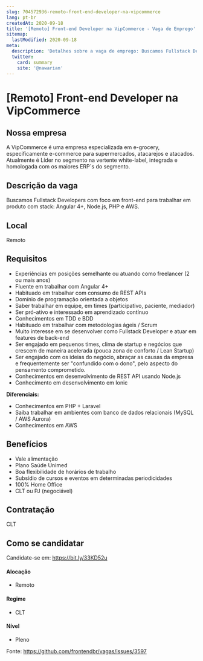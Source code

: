 ```yaml
---
slug: 704572936-remoto-front-end-developer-na-vipcommerce
lang: pt-br
createdAt: 2020-09-18
title: '[Remoto] Front-end Developer na VipCommerce - Vaga de Emprego'
sitemap:
  lastModified: 2020-09-18
meta:
  description: 'Detalhes sobre a vaga de emprego: Buscamos Fullstack Developers com foco em front-end para trabalhar em produto com stack: Angular 4+, Node.js, PHP e AWS.'
  twitter:
    card: summary
    site: '@nawarian'
---
```


# [Remoto] Front-end Developer na VipCommerce

## Nossa empresa

A VipCommerce é uma empresa especializada em e-grocery, especificamente e-commerce para supermercados, atacarejos e atacados. Atualmente é Líder no segmento na vertente white-label, integrada e homologada com os maiores ERP´s do segmento.

## Descrição da vaga

Buscamos Fullstack Developers com foco em front-end para trabalhar em produto com stack: Angular 4+, Node.js, PHP e AWS.

## Local

Remoto

## Requisitos

- Experiências em posições semelhante ou atuando como freelancer (2 ou mais anos)
- Fluente em trabalhar com Angular 4+
- Habituado em trabalhar com consumo de REST APIs
- Domínio de programação orientada a objetos
- Saber trabalhar em equipe, em times (participativo, paciente, mediador)
- Ser pró-ativo e interessado em aprendizado contínuo
- Conhecimentos em TDD e BDD
- Habituado em trabalhar com metodologias ágeis / Scrum
- Muito interesse em se desenvolver como Fullstack Developer e atuar em features de back-end
- Ser engajado em pequenos times, clima de startup e negócios que crescem de maneira acelerada (pouca zona de conforto / Lean Startup)
- Ser engajado com os ideias do negócio, abraçar as causas da empresa e frequentemente ser "confundido com o dono", pelo aspecto do pensamento comprometido.
- Conhecimentos em desenvolvimento de REST API usando Node.js
- Conhecimento em desenvolvimento em Ionic

**Diferenciais:**
- Conhecimentos em PHP + Laravel
- Saiba trabalhar em ambientes com banco de dados relacionais (MySQL / AWS Aurora)
- Conhecimentos em AWS

## Benefícios

- Vale alimentação
- Plano Saúde Unimed
- Boa flexibilidade de horários de trabalho
- Subsídio de cursos e eventos em determinadas periodicidades
- 100% Home Office
- CLT ou PJ (negociável)

## Contratação

CLT

## Como se candidatar

Candidate-se em: https://bit.ly/33KD52u

#### Alocação
- Remoto

#### Regime
- CLT

#### Nível
- Pleno





Fonte: https://github.com/frontendbr/vagas/issues/3597